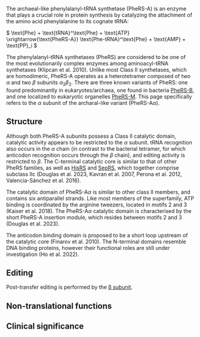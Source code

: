 
The archaeal-like phenylalanyl-tRNA synthetase (PheRS-A) is an enzyme that plays a crucial role in protein synthesis by catalyzing the attachment of the amino acid phenylalanine to its cognate tRNA:




$ \text{Phe} + \text{tRNA}^\text{Phe} + \text{ATP} \xrightarrow{\text{PheRS-A}} \text{Phe-tRNA}^\text{Phe} + \text{AMP} + \text{PP}_i  $



The phenylalanyl-tRNA synthetases (PheRS) are considered to be one of the most evolutionarily complex enzymes among aminoacyl-tRNA synthetases (Klipcan et al. 2010).
Unlike most Class II synthetases, which are homodimeric, PheRS-A operates as a heterotetramer composed of two $\alpha$ and two $\beta$ subunits $\alpha_2 \beta_2$. 
There are three known variants of PheRS: one found predominantly in eukaryotes/archaea, one found in bacteria [PheRS-B](/class2/phe1), and one localized to eukaryotic organelles [PheRS-M](/class2/phe5). 
This page specifically refers to the $\alpha$ subunit of the archaral-like variant (PheRS-A$\alpha$). 



## Structure


Although both PheRS-A subunits possess a Class II catalytic domain, catalytic activity appears to be restricted to the $\alpha$ subunit. tRNA recognition also occurs in the $\alpha$ chain (in contrast to the bacterial tetramer, for which anticodon recognition occurs through the $\beta$ chain), and editing activity is restricted to $\beta$.  The C-terminal catalytic core is similar to that of other PheRS families, as well as [HisRS](/class2/his) and [SepRS](/class2/sep), which together comprise subclass IIc (Douglas et al. 2023, Kavran et al. 2007, Perona et al. 2012, Valencia-Sánchez et al. 2016).


The catalytic domain of PheRS-A$\alpha$ is similar to other class II members, and contains six antiparallel strands. Like most members of the superfamily, ATP binding is coordinated by the arginine tweezers, located in motifs 2 and 3 (Kaiser et al. 2018).  The PheRS-A$\alpha$ catalytic domain is characterised by the short PheRS-A insertion module, which resides between motifs 2 and 3 (Douglas et al. 2023).



The anticodon binding domain is proposed to be a short loop upstream of the catalytic core (Finarov et al. 2010). The N-terminal domains resemble DNA binding proteins, however their functional roles are still under investigation (Ho et al. 2022).  






## Editing




Post-transfer editing is performed by the [&beta; subunit](/class2/phe4).

## Non-translational functions



## Clinical significance